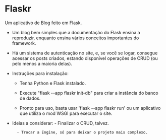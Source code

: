 # Flaskr

Um aplicativo de Blog feito em Flask.

* Um blog bem simples que a documentação do Flask ensina a reproduzir, enquanto ensina vários conceitos importantes do framework.

* Há um sistema de autenticação no site, e, se você se logar, consegue acessar os posts criados, estando disponível operações de CRUD (ou pelo menos a maioria delas).

* Instruções para instalação:
    - Tenha Python e Flask instalado.

    - Execute "flask --app flaskr init-db" para criar a instância do banco de dados.
 
    - Pronto para uso, basta usar 'flask --app flaskr run' ou um aplicativo que utiliza o mod WSGI para executar o site.

* Ideias a considerar:
        - Finalizar o CRUD, talvez.

        - Trocar a Engine, só para deixar o projeto mais complexo.
